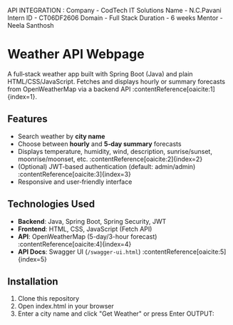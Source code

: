 API INTEGRATION :
Company - CodTech IT Solutions
Name   - N.C.Pavani
Intern ID - CT06DF2606
Domain - Full Stack
Duration - 6 weeks
Mentor - Neela Santhosh

#  Weather API Webpage

A full‑stack weather app built with Spring Boot (Java) and plain HTML/CSS/JavaScript. Fetches and displays hourly or summary forecasts from OpenWeatherMap via a backend API :contentReference[oaicite:1]{index=1}.

## Features
- Search weather by **city name**
- Choose between **hourly** and **5‑day summary** forecasts
- Displays temperature, humidity, wind, description, sunrise/sunset, moonrise/moonset, etc. :contentReference[oaicite:2]{index=2}
- (Optional) JWT-based authentication (default: admin/admin) :contentReference[oaicite:3]{index=3}
- Responsive and user‑friendly interface

## Technologies Used
- **Backend**: Java, Spring Boot, Spring Security, JWT
- **Frontend**: HTML, CSS, JavaScript (Fetch API)
- **API**: OpenWeatherMap (5-day/3-hour forecast) :contentReference[oaicite:4]{index=4}
- **API Docs**: Swagger UI (`/swagger-ui.html`) :contentReference[oaicite:5]{index=5}

## Installation
1. Clone this repository
2. Open index.html in your browser
3. Enter a city name and click "Get Weather" or press Enter
   OUTPUT:


